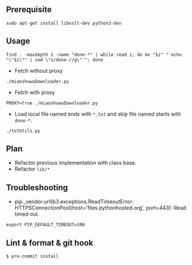 ## Prerequisite

```
sudo apt-get install libxslt-dev python3-dev
```

## Usage

```
find . -maxdepth 1 -name "done-*" | while read i; do mv "$i" "`echo "\"$i\"" | sed \"s/done-//g\"`"; done
```

- Fetch without proxy

```
./miaoshuwuDownloader.py
```

- Fetch with proxy
```
PROXY=true ./miaoshuwuDownloader.py
```

- Load local file named ends with `*.txt` and skip file named starts with `done-*`.

```
./txtUtils.py
```

## Plan

- Refactor previous implementation with class base.
- Refactor `lib/*`

## Troubleshooting

- pip._vendor.urllib3.exceptions.ReadTimeoutError: HTTPSConnectionPool(host='files.pythonhosted.org', port=443): Read timed out.

```
export PIP_DEFAULT_TIMEOUT=100
```

## Lint & format & git hook

```
$ pre-commit install
```
